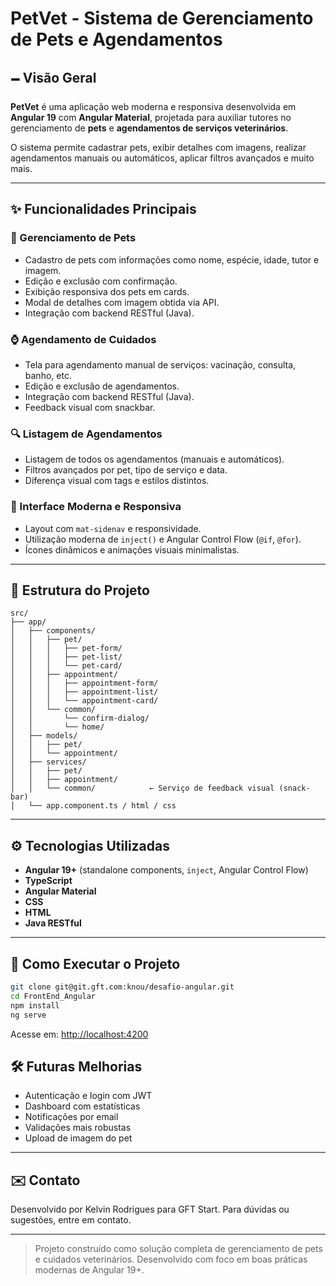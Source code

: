 # PetVet - Sistema de Gerenciamento de Pets e Agendamentos

## 🗕️ Visão Geral

**PetVet** é uma aplicação web moderna e responsiva desenvolvida em **Angular 19** com **Angular Material**, projetada para auxiliar tutores no gerenciamento de **pets** e **agendamentos de serviços veterinários**.

O sistema permite cadastrar pets, exibir detalhes com imagens, realizar agendamentos manuais ou automáticos, aplicar filtros avançados e muito mais.

---

## ✨ Funcionalidades Principais

### 🐾 Gerenciamento de Pets

- Cadastro de pets com informações como nome, espécie, idade, tutor e imagem.
- Edição e exclusão com confirmação.
- Exibição responsiva dos pets em cards.
- Modal de detalhes com imagem obtida via API.
- Integração com backend RESTful (Java).

### ⌚ Agendamento de Cuidados

- Tela para agendamento manual de serviços: vacinação, consulta, banho, etc.
- Edição e exclusão de agendamentos.
- Integração com backend RESTful (Java).
- Feedback visual com snackbar.

### 🔍 Listagem de Agendamentos

- Listagem de todos os agendamentos (manuais e automáticos).
- Filtros avançados por pet, tipo de serviço e data.
- Diferença visual com tags e estilos distintos.

### 🧭 Interface Moderna e Responsiva

- Layout com `mat-sidenav` e responsividade.
- Utilização moderna de `inject()` e Angular Control Flow (`@if`, `@for`).
- Ícones dinâmicos e animações visuais minimalistas.

---

## 📁 Estrutura do Projeto

```
src/
├── app/
│   ├── components/
│   │   ├── pet/
│   │   │   ├── pet-form/
│   │   │   ├── pet-list/
│   │   │   └── pet-card/
│   │   ├── appointment/
│   │   │   ├── appointment-form/
│   │   │   ├── appointment-list/
│   │   │   └── appointment-card/
│   │   └── common/
│   │       └── confirm-dialog/
│   │       └── home/
│   ├── models/
│   │   ├── pet/
│   │   └── appointment/
│   ├── services/
│   │   ├── pet/
│   │   ├── appointment/
│   │   └── common/            ← Serviço de feedback visual (snack-bar)
│   └── app.component.ts / html / css
```

---

## ⚙️ Tecnologias Utilizadas

- **Angular 19+** (standalone components, `inject`, Angular Control Flow)
- **TypeScript**
- **Angular Material**
- **CSS**
- **HTML**
- **Java RESTful**

---

## 🚀 Como Executar o Projeto

```bash
git clone git@git.gft.com:knou/desafio-angular.git
cd FrontEnd_Angular
npm install
ng serve
```

Acesse em: [http://localhost:4200](http://localhost:4200)

## 🛠️ Futuras Melhorias

- Autenticação e login com JWT
- Dashboard com estatísticas
- Notificações por email
- Validações mais robustas
- Upload de imagem do pet

---

## ✉️ Contato

Desenvolvido por Kelvin Rodrigues para GFT Start. Para dúvidas ou sugestões, entre em contato.

---

> Projeto construído como solução completa de gerenciamento de pets e cuidados veterinários. Desenvolvido com foco em boas práticas modernas de Angular 19+.
